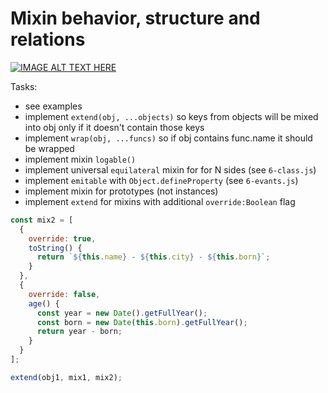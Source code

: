 # Mixin behavior, structure and relations

[![IMAGE ALT TEXT HERE](https://img.youtube.com/vi/oRQ0kQr1N-U/0.jpg)](https://www.youtube.com/watch?v=oRQ0kQr1N-U)

Tasks:
- see examples
- implement `extend(obj, ...objects)` so keys from objects will be mixed into obj only if it doesn't contain those keys
- implement `wrap(obj, ...funcs)` so if obj contains func.name it should be wrapped
- implement mixin `logable()`
- implement universal `equilateral` mixin for for N sides (see `6-class.js`)
- implement `emitable` with `Object.defineProperty` (see `6-evants.js`)
- implement mixin for prototypes (not instances)
- implement `extend` for mixins with additional `override:Boolean` flag
```js
const mix2 = [
  {
    override: true,
    toString() {
      return `${this.name} - ${this.city} - ${this.born}`;
    }
  },
  {
    override: false,
    age() {
      const year = new Date().getFullYear();
      const born = new Date(this.born).getFullYear();
      return year - born;
    }
  }
];

extend(obj1, mix1, mix2);
```

